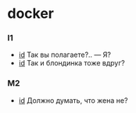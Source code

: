 # docker

### I1

- [id](#cf912d3f-8637-3431-a752-1084f1f64ac6) Так вы полагаете?.. — Я?
- [id](#30f3c58e-267c-3f96-9d7d-7d69c76f0d1e) Так и блондинка тоже вдруг?

### M2

- [id](#df10b566-63ae-352f-a35b-fa6c0ff96a35) Должно думать, что жена не?

